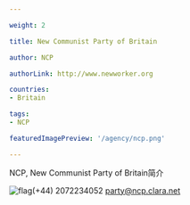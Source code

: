 ```yaml
---

weight: 2

title: New Communist Party of Britain

author: NCP

authorLink: http://www.newworker.org 

countries: 
- Britain

tags: 
- NCP

featuredImagePreview: '/agency/ncp.png'

---
```


NCP, New Communist Party of Britain简介 

<!--more-->

![flag](/agency/ncp.png)(+44) 2072234052 party@ncp.clara.net